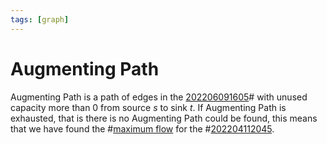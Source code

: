 ```yaml
---
tags: [graph]
---
```


# Augmenting Path

Augmenting Path is a path of edges in the [202206091605](202206091605.md)# with unused capacity
more than 0 from source $s$ to sink $t$. If Augmenting Path is exhausted, that
is there is no Augmenting Path could be found, this means that we have found the
#[maximum flow](202206091105.md) for the #[202204112045](202204112045.md).
